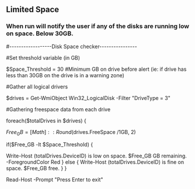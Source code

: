 ## Limited Space 
### When run will notify the user if any of the disks are running low on space.  Below 30GB.

#------------------Disk Space checker----------------

#Set threshold variable (in GB)

$Space_Threshold = 30             #Minimum GB on drive before alert (ie: if drive has less than 30GB on the drive is in a warning zone)            

#Gather all logical drivers

$drives = Get-WmiObject Win32_LogicalDisk -Filter "DriveType = 3"

#Gathering freespace data from each drive

foreach($totalDrives in $drives) {

$Free_GB = [Math]::Round($drives.FreeSpace /1GB, 2)

if($Free_GB -lt $Space_Threshold) {

Write-Host $($totalDrives.DeviceID) is low on space. $Free_GB GB remaining. -ForegroundColor Red
} else { Write-Host $($totalDrives.DeviceID) is fine on space. $Free_GB free.
}
}

Read-Host -Prompt "Press Enter to exit"
